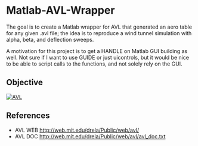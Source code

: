 Matlab-AVL-Wrapper
==================
The goal is to create a Matlab wrapper for AVL that generated an aero table for any given .avl file; the idea is to reproduce a wind tunnel simulation with alpha, beta, and deflection sweeps.

A motivation for this project is to get a HANDLE on Matlab GUI building as well. Not sure if I want to use GUIDE or just uicontrols, but it would be nice to be able to script calls to the functions, and not solely rely on the GUI.

## Objective
[![AVL](https://github.com/brio50/Matlab-AVL-Wrapper/raw/master/ref/AVL.png)](https://github.com/brio50/Matlab-AVL-Wrapper/raw/master/ref/AVL.pdf)

## References
* AVL WEB <http://web.mit.edu/drela/Public/web/avl/>
* AVL DOC <http://web.mit.edu/drela/Public/web/avl/avl_doc.txt>

